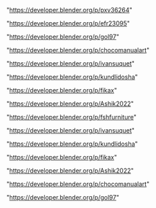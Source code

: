 "https://developer.blender.org/p/pxv36264"

"https://developer.blender.org/p/efr23095"

"https://developer.blender.org/p/gol97"

"https://developer.blender.org/p/chocomanualart"

"https://developer.blender.org/p/ivansuquet"

"https://developer.blender.org/p/kundlidosha"

"https://developer.blender.org/p/fikax"

"https://developer.blender.org/p/Ashik2022"

 
"https://developer.blender.org/p/fshfurniture"


"https://developer.blender.org/p/ivansuquet"


"https://developer.blender.org/p/kundlidosha"


"https://developer.blender.org/p/fikax"


"https://developer.blender.org/p/Ashik2022"


"https://developer.blender.org/p/chocomanualart"


"https://developer.blender.org/p/gol97"


 
